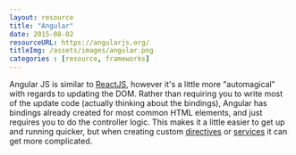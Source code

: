 ```yaml
---
layout: resource
title: "Angular"
date: 2015-08-02
resourceURL: https://angularjs.org/
titleImg: /assets/images/angular.png
categories : [resource, frameworks] 
---
```


Angular JS is similar to [ReactJS](http://facebook.github.io/react/), however it's a little more "automagical" with regards to updating the DOM. Rather than requiring you to write most of the update code (actually thinking about the bindings), Angular has bindings already created for most common HTML elements, and just requires you to do the controller logic. This makes it a little easier to get up and running quicker, but when creating custom [directives](https://docs.angularjs.org/guide/directive) or [services](https://docs.angularjs.org/guide/services) it can get more complicated. 